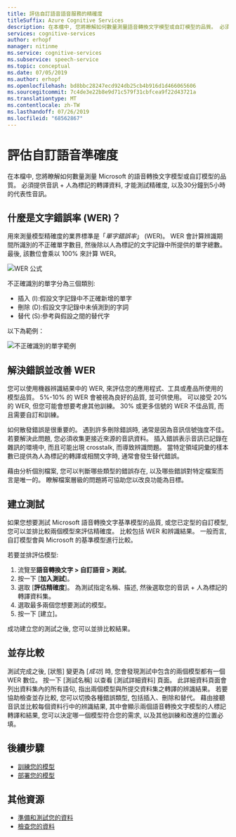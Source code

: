 ```yaml
---
title: 評估自訂語音語音服務的精確度
titleSuffix: Azure Cognitive Services
description: 在本檔中, 您將瞭解如何數量測量語音轉換文字模型或自訂模型的品質。 必須提供音訊 + 人為標記的轉譯資料, 才能測試精確度, 以及30分鐘到5小時的代表性音訊。
services: cognitive-services
author: erhopf
manager: nitinme
ms.service: cognitive-services
ms.subservice: speech-service
ms.topic: conceptual
ms.date: 07/05/2019
ms.author: erhopf
ms.openlocfilehash: bd8bbc28247ecd924db25cb4b916d1d466065606
ms.sourcegitcommit: 7c4de3e22b8e9d71c579f31cbfcea9f22d43721a
ms.translationtype: MT
ms.contentlocale: zh-TW
ms.lasthandoff: 07/26/2019
ms.locfileid: "68562867"
---
```

# <a name="evaluate-custom-speech-accuracy"></a>評估自訂語音準確度

在本檔中, 您將瞭解如何數量測量 Microsoft 的語音轉換文字模型或自訂模型的品質。 必須提供音訊 + 人為標記的轉譯資料, 才能測試精確度, 以及30分鐘到5小時的代表性音訊。

## <a name="what-is-word-error-rate-wer"></a>什麼是文字錯誤率 (WER)？

用來測量模型精確度的業界標準是「*單字錯誤率*」 (WER)。 WER 會計算辨識期間所識別的不正確單字數目, 然後除以人為標記的文字記錄中所提供的單字總數。 最後, 該數位會乘以 100% 來計算 WER。

![WER 公式](./media/custom-speech/custom-speech-wer-formula.png)

不正確識別的單字分為三個類別:

* 插入 (I):假設文字記錄中不正確新增的單字
* 刪除 (D):假設文字記錄中未偵測到的字詞
* 替代 (S):參考與假設之間的替代字

以下為範例：

![不正確識別的單字範例](./media/custom-speech/custom-speech-dis-words.png)

## <a name="resolve-errors-and-improve-wer"></a>解決錯誤並改善 WER

您可以使用機器辨識結果中的 WER, 來評估您的應用程式、工具或產品所使用的模型品質。 5%-10% 的 WER 會被視為良好的品質, 並可供使用。 可以接受 20% 的 WER, 但您可能會想要考慮其他訓練。 30% 或更多信號的 WER 不佳品質, 而且需要自訂和訓練。

如何散發錯誤是很重要的。 遇到許多刪除錯誤時, 通常是因為音訊信號強度不佳。 若要解決此問題, 您必須收集更接近來源的音訊資料。 插入錯誤表示音訊已記錄在雜訊的環境中, 而且可能出現 crosstalk, 而導致辨識問題。 當特定領域詞彙的樣本數已提供為人為標記的轉譯或相關文字時, 通常會發生替代錯誤。

藉由分析個別檔案, 您可以判斷哪些類型的錯誤存在, 以及哪些錯誤對特定檔案而言是唯一的。 瞭解檔案層級的問題將可協助您以改良功能為目標。

## <a name="create-a-test"></a>建立測試

如果您想要測試 Microsoft 語音轉換文字基準模型的品質, 或您已定型的自訂模型, 您可以並排比較兩個模型來評估精確度。 比較包括 WER 和辨識結果。 一般而言, 自訂模型會與 Microsoft 的基準模型進行比較。

若要並排評估模型:

1. 流覽至**語音轉換文字 > 自訂語音 > 測試**。
2. 按一下 [**加入測試**]。
3. 選取 [**評估精確度**]。 為測試指定名稱、描述, 然後選取您的音訊 + 人為標記的轉譯資料集。
4. 選取最多兩個您想要測試的模型。
5. 按一下 [建立]。

成功建立您的測試之後, 您可以並排比較結果。

## <a name="side-by-side-comparison"></a>並存比較

測試完成之後, [狀態] 變更為 [*成功*] 時, 您會發現測試中包含的兩個模型都有一個 WER 數位。 按一下 [測試名稱] 以查看 [測試詳細資料] 頁面。 此詳細資料頁面會列出資料集內的所有語句, 指出兩個模型與所提交資料集之轉譯的辨識結果。 若要協助檢查並存比較, 您可以切換各種錯誤類型, 包括插入、刪除和替代。 藉由接聽音訊並比較每個資料行中的辨識結果, 其中會顯示兩個語音轉換文字模型的人標記轉譯和結果, 您可以決定哪一個模型符合您的需求, 以及其他訓練和改進的位置必填。

## <a name="next-steps"></a>後續步驟

* [訓練您的模型](how-to-custom-speech-train-model.md)
* [部署您的模型](how-to-custom-speech-deploy-model.md)

## <a name="additional-resources"></a>其他資源

* [準備和測試您的資料](how-to-custom-speech-test-data.md)
* [檢查您的資料](how-to-custom-speech-inspect-data.md)
